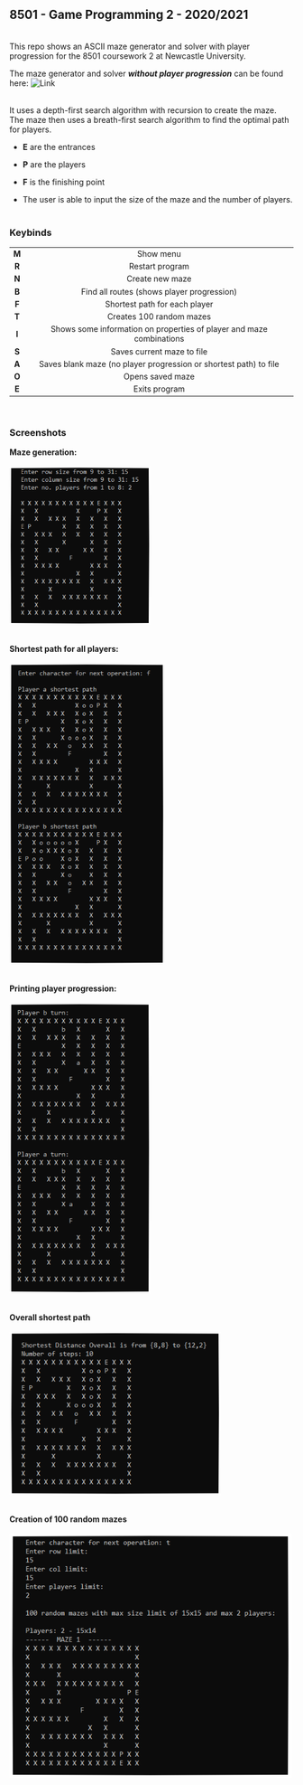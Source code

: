## 8501 - Game Programming 2 - 2020/2021
<br />
This repo shows an ASCII maze generator and solver with player progression for the 8501 coursework 2 at Newcastle University. <br />

The maze generator and solver **_without player progression_** can be found here: ![Link](https://github.com/Akeilee/Game-Programming-1)
<br /><br />

It uses a depth-first search algorithm with recursion to create the maze.<br />
The maze then uses a breath-first search algorithm to find the optimal path for players.

- **E** are the entrances
- **P** are the players
- **F** is the finishing point

- The user is able to input the size of the maze and the number of players.
<br /><br />

### Keybinds
| | |
| :---: | :---: |
| **M** | Show menu |
| **R** | Restart program |
| **N** | Create new maze|
| **B** | Find all routes (shows player progression) |
| **F** | Shortest path for each player |
| **T** | Creates 100 random mazes |
| **I** | Shows some information on properties of player and maze combinations |
| **S** | Saves current maze to file |
| **A** | Saves blank maze (no player progression or shortest path) to file |
| **O** | Opens saved maze |
| **E** | Exits program |
<br />

### Screenshots

**Maze generation:**<br /><br />
<a name = "mazeGenerate"><img src="https://github.com/Akeilee/Game-Programming-2/blob/main/Screenshots/createMaze.PNG" width = "250"></a> <br /><br />

**Shortest path for all players:**<br /><br />
<a name = "shortPath"><img src="https://github.com/Akeilee/Game-Programming-2/blob/main/Screenshots/shortestPath.PNG" width = "275"></a> <br /><br />

**Printing player progression:**<br /><br />
<a name = "playerProgress"><img src="https://github.com/Akeilee/Game-Programming-2/blob/main/Screenshots/playerProgress.PNG" width = "250"></a> <br /><br />

**Overall shortest path**<br /><br />
<a name = "overallShort"><img src="https://github.com/Akeilee/Game-Programming-2/blob/main/Screenshots/overallShort.PNG" width = "375"></a> <br /><br />

**Creation of 100 random mazes**<br /><br />
<a name = "mazeAnalysis"><img src="https://github.com/Akeilee/Game-Programming-2/blob/main/Screenshots/mazeAnalysis2.PNG" width = "500"></a> <br /><br />
